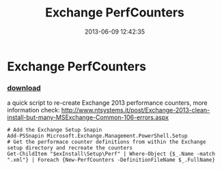 ﻿---
pid:            4196
poster:         thomas torggler
title:          Exchange PerfCounters
date:           2013-06-09 12:42:35
format:         posh
parent:         0
parent:         0

---

# Exchange PerfCounters

### [download](4196.ps1)

a quick script to re-create Exchange 2013 performance counters, more information check: http://www.ntsystems.it/post/Exchange-2013-clean-install-but-many-MSExchange-Common-106-errors.aspx

```posh
# Add the Exchange Setup Snapin
Add-PSSnapin Microsoft.Exchange.Management.PowerShell.Setup
# Get the performace counter definitions from within the Exchange setup directory and recreate the counters
Get-ChildItem "$exInstall\Setup\Perf" | Where-Object {$_.Name -match ".xml"} | Foreach {New-PerfCounters -DefinitionFileName $_.FullName}
```
